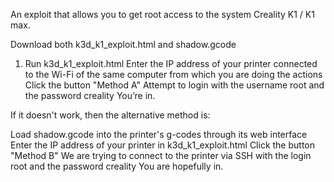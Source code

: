 An exploit that allows you to get root access to the system Creality K1 / K1 max.

⁠Download both k3d_k1_exploit.html and shadow.gcode

1) ⁠Run k3d_k1_exploit.html
⁠Enter the IP address of your printer connected to the Wi-Fi of the same computer from which you are doing the actions
⁠Click the button "Method A"
⁠Attempt to login with the username root and the password creality
⁠You’re in.

If it doesn't work, then the alternative method is:

⁠Load shadow.gcode into the printer's g-codes through its web interface
⁠Enter the IP address of your printer in k3d_k1_exploit.html
⁠Click the button "Method B"
⁠We are trying to connect to the printer via SSH with the login root and the password creality
⁠You are hopefully in.
